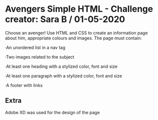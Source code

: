 # Avengers Simple HTML - Challenge creator: Sara B / 01-05-2020
Choose an avenger!
Use HTML and CSS to create an information page about him, appropriate colours and images. The page must contain:

·An unordered list in a nav tag

·Two images related to the subject

·At least one heading with a stylized color, font and size

·At least one paragraph with a stylized color, font and size

·A footer with links

## Extra
Adobe XD was used for the design of the page 